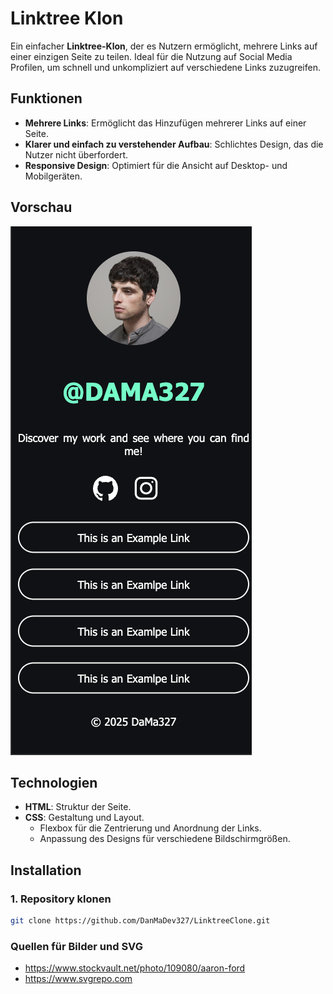 # Linktree Klon

Ein einfacher **Linktree-Klon**, der es Nutzern ermöglicht, mehrere Links auf einer einzigen Seite zu teilen. Ideal für die Nutzung auf Social Media Profilen, um schnell und unkompliziert auf verschiedene Links zuzugreifen.

## Funktionen

- **Mehrere Links**: Ermöglicht das Hinzufügen mehrerer Links auf einer Seite.
- **Klarer und einfach zu verstehender Aufbau**: Schlichtes Design, das die Nutzer nicht überfordert.
- **Responsive Design**: Optimiert für die Ansicht auf Desktop- und Mobilgeräten.

## Vorschau

![Linktree Klon Vorschau](preview/screenshot.png)

## Technologien

- **HTML**: Struktur der Seite.
- **CSS**: Gestaltung und Layout.
  - Flexbox für die Zentrierung und Anordnung der Links.
  - Anpassung des Designs für verschiedene Bildschirmgrößen.

## Installation

### 1. Repository klonen

```bash
git clone https://github.com/DanMaDev327/LinktreeClone.git
```
### Quellen für Bilder und SVG
- https://www.stockvault.net/photo/109080/aaron-ford
- https://www.svgrepo.com
